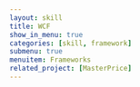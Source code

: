 ```yaml
---
layout: skill
title: WCF
show_in_menu: true
categories: [skill, framework]
submenu: true
menuitem: Frameworks
related_project: [MasterPrice]
---
```

